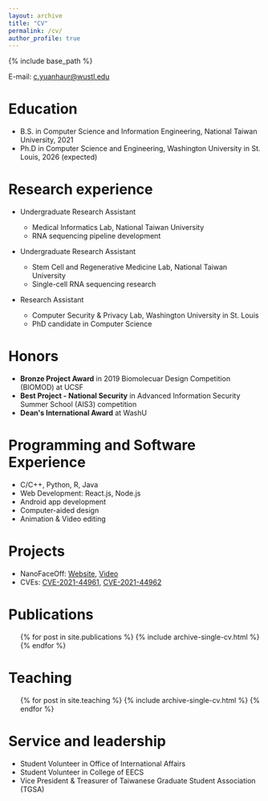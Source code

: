```yaml
---
layout: archive
title: "CV"
permalink: /cv/
author_profile: true
---
```


{% include base_path %}

E-mail: c.yuanhaur@wustl.edu

Education
======
* B.S. in Computer Science and Information Engineering, National Taiwan University, 2021
* Ph.D in Computer Science and Engineering, Washington University in St. Louis, 2026 (expected)

Research experience
======
* Undergraduate Research Assistant
  * Medical Informatics Lab, National Taiwan University 
  * RNA sequencing pipeline development

* Undergraduate Research Assistant
  * Stem Cell and Regenerative Medicine Lab, National Taiwan University
  * Single-cell RNA sequencing research

* Research Assistant
  * Computer Security & Privacy Lab, Washington University in St. Louis
  * PhD candidate in Computer Science

Honors
=====
* **Bronze Project Award** in 2019 Biomolecuar Design Competition (BIOMOD) at UCSF
* **Best Project - National Security** in Advanced Information Security Summer School (AIS3) competition
* **Dean's International Award** at WashU

Programming and Software Experience
======
* C/C++, Python, R, Java
* Web Development: React.js, Node.js
* Android app development
* Computer-aided design
* Animation & Video editing

Projects
=====
* NanoFaceOff: [Website](https://ntubiomod2019.wixsite.com/nanofaceoff), [Video](https://www.youtube.com/watch?v=kkJiLuLF1Cg)
* CVEs: [CVE-2021-44961](https://changoliver.github.io/posts/2022/01/CVE-2021-44961/), [CVE-2021-44962](https://changoliver.github.io/posts/2022/01/CVE-2021-44962/)

Publications
======
  <ul>{% for post in site.publications %}
    {% include archive-single-cv.html %}
  {% endfor %}</ul>
  
<!-- Talks
======
  <ul>{% for post in site.talks %}
    {% include archive-single-talk-cv.html %}
  {% endfor %}</ul> -->

Teaching
======
  <ul>{% for post in site.teaching %}
    {% include archive-single-cv.html %}
  {% endfor %}</ul>
  
Service and leadership
======
* Student Volunteer in Office of International Affairs
* Student Volunteer in College of EECS
* Vice President & Treasurer of Taiwanese Graduate Student Association (TGSA)
